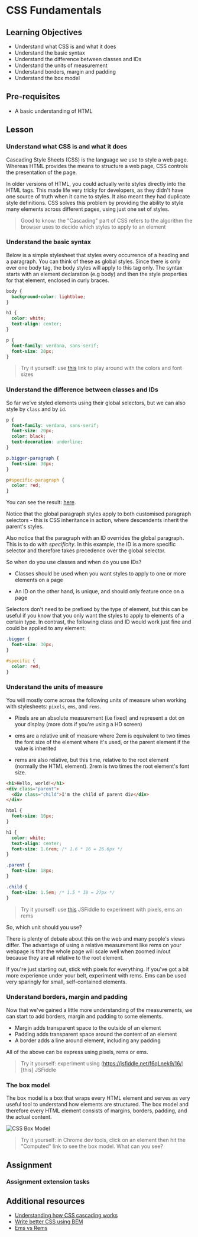 # CSS Fundamentals

## Learning Objectives

- Understand what CSS is and what it does
- Understand the basic syntax
- Understand the difference between classes and IDs
- Understand the units of measurement
- Understand borders, margin and padding
- Understand the box model

## Pre-requisites

- A basic understanding of HTML

## Lesson

### Understand what CSS is and what it does

Cascading Style Sheets (CSS) is the language we use to style a web page. Whereas HTML provides the means to structure a web page, CSS controls the presentation of the page.

In older versions of HTML, you could actually write styles directly into the HTML tags. This made life very tricky for developers, as they didn't have one source of truth when it came to styles. It also meant they had duplicate style definitions. CSS solves this problem by providing the ability to style many elements across different pages, using just one set of styles.

> Good to know: the "Cascading" part of CSS refers to the algorithm the browser uses to decide which styles to apply to an element

### Understand the basic syntax

Below is a simple stylesheet that styles every occurrence of a heading and a paragraph. You can think of these as global styles. Since there is only ever one body tag, the body styles will apply to this tag only. The syntax starts with an element declaration (e.g body) and then the style properties for that element, enclosed in curly braces.

```css
body {
  background-color: lightblue;
}

h1 {
  color: white;
  text-align: center;
}

p {
  font-family: verdana, sans-serif;
  font-size: 20px;
}
```

> Try it yourself: use [this](https://jsfiddle.net/htvo4xsj/4/) link to play around with the colors and font sizes

### Understand the difference between classes and IDs

So far we've styled elements using their global selectors, but we can also style by `class` and by `id`.

```css
p {
  font-family: verdana, sans-serif;
  font-size: 20px;
  color: black;
  text-decoration: underline;
}

p.bigger-paragraph {
  font-size: 30px;
}

p#specific-paragraph {
  color: red;
}
```

You can see the result: [here](https://jsfiddle.net/qy6wzo0r/1/).

Notice that the global paragraph styles apply to both customised paragraph selectors - this is CSS inheritance in action, where descendents inherit the parent's styles.

Also notice that the paragraph with an ID overrides the global paragraph. This is to do with _specificity_. In this example, the ID is a more specific selector and therefore takes precedence over the global selector.

So when do you use classes and when do you use IDs?

- Classes should be used when you want styles to apply to one or more elements on a page

- An ID on the other hand, is unique, and should only feature once on a page

Selectors don't need to be prefixed by the type of element, but this can be useful if you know that you only want the styles to apply to elements of a certain type. In contrast, the following class and ID would work just fine and could be applied to any element:

```css
.bigger {
  font-size: 30px;
}

#specific {
  color: red;
}
```

### Understand the units of measure

You will mostly come across the following units of measure when working with stylesheets: `pixels`, `ems`, and `rems`.

- Pixels are an absolute measurement (i.e fixed) and represent a dot on your display (more dots if you're using a HD screen)

- ems are a relative unit of measure where 2em is equivalent to two times the font size of the element where it's used, or the parent element if the value is inherited

- rems are also relative, but this time, relative to the root element (normally the HTML element). 2rem is two times the root element's font size.

```html
<h1>Hello, world!</h1>
<div class="parent">
  <div class="child">I'm the child of parent div</div>
</div>
```

```css
html {
  font-size: 16px;
}

h1 {
  color: white;
  text-align: center;
  font-size: 1.6rem; /* 1.6 * 16 = 26.6px */
}

.parent {
  font-size: 18px;
}

.child {
  font-size: 1.5em; /* 1.5 * 18 = 27px */
}
```

> Try it yourself: use [this](https://jsfiddle.net/y2g3ec7q/9/) JSFiddle to experiment with pixels, ems an rems

So, which unit should you use?

There is plenty of debate about this on the web and many people's views differ. The advantage of using a relative measurement like rems on your webpage is that the whole page will scale well when zoomed in/out because they are all relative to the root element.

If you're just starting out, stick with pixels for everything. If you've got a bit more experience under your belt, experiment with rems. Ems can be used very sparingly for small, self-contained elements.

### Understand borders, margin and padding

Now that we've gained a little more understanding of the measurements, we can start to add borders, margin and padding to some elements.

- Margin adds transparent space to the outside of an element
- Padding adds transparent space around the content of an element
- A border adds a line around element, including any padding

All of the above can be express using pixels, rems or ems.

> Try it yourself: experiment using (https://jsfiddle.net/f6qLnek9/16/)[this] JSFiddle

### The box model

The box model is a box that wraps every HTML element and serves as very useful tool to understand how elements are structured. The box model and therefore every HTML element consists of margins, borders, padding, and the actual content.

![CSS Box Model](https://miro.medium.com/max/700/1*gq1B7v2_gDEi3jkAwAvZNQ.png)

> Try it yourself: in Chrome dev tools, click on an element then hit the "Computed" link to see the box model. What can you see?

## Assignment

### Assignment extension tasks

## Additional resources

- [Understanding how CSS cascading works](https://blog.logrocket.com/how-css-works-understanding-the-cascade-d181cd89a4d8/)
- [Write better CSS using BEM](http://getbem.com/naming/)
- [Ems vs Rems](https://www.digitalocean.com/community/tutorials/css-rem-vs-em-units)
